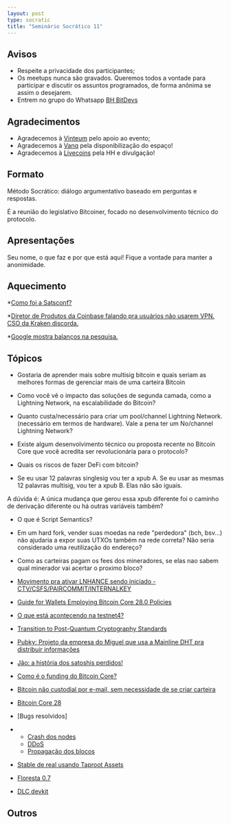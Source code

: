 ```yaml
---
layout: post
type: socratic
title: "Seminário Socrático 11"
---
```

## Avisos
- Respeite a privacidade dos participantes;
- Os meetups nunca são gravados. Queremos todos a vontade para participar e discutir os assuntos programados, de forma anônima se assim o desejarem.
- Entrem no grupo do Whatsapp [BH BitDevs](https://chat.whatsapp.com/EXLJjo3QURxBcj8bqxLc81) 

## Agradecimentos

- Agradecemos à [Vinteum](https://vinteum.org/) pelo apoio ao evento;
- Agradecemos à [Vanq](https://vanq.co/en/) pela disponibilização do espaço!
- Agradecemos à [Livecoins](https://livecoins.com.br/) pela HH e divulgação!

## Formato

Método Socrático: diálogo argumentativo baseado em perguntas e respostas.

É a reunião do legislativo Bitcoiner, focado no desenvolvimento técnico do protocolo.

## Apresentações

Seu nome, o que faz e por que está aqui! Fique a vontade para manter a anonimidade.

## Aquecimento

*[Como foi a Satsconf?](https://www.satsconf.com.br/)
  
*[Diretor de Produtos da Coinbase falando pra usuários não usarem VPN. CSO da Kraken discorda.](https://x.com/c7five/status/1863783134732394908)

*[Google mostra balanços na pesquisa.](https://www.google.com/search?q=bc1q9x95gufy4cze5w3ayaa3wkw648av4m59e7utphv92a4cqxtlrp6sezwapz)
 
## Tópicos


* Gostaria de aprender mais sobre multisig bitcoin e quais seriam as melhores formas de gerenciar mais de uma carteira Bitcoin
  
* Como você vê o impacto das soluções de segunda camada, como a Lightning Network, na escalabilidade do Bitcoin?
  
* Quanto custa/necessário para criar um pool/channel Lightning Network.(necessário em termos de hardware).
   Vale a pena ter um No/channel Lightning Network?
  
* Existe algum desenvolvimento técnico ou proposta recente no Bitcoin Core que você acredita ser revolucionária para o protocolo?
  
* Quais os riscos de fazer DeFi com bitcoin?

* Se eu usar 12 palavras singlesig vou ter a xpub A.
Se eu usar as mesmas 12 palavras multisig, vou ter a xpub B.
Elas não são iguais.

A dúvida é:
A única mudança que gerou essa xpub diferente foi o caminho de derivação diferente ou há outras variáveis também?

* O que é Script Semantics?

* Em um hard fork, vender suas moedas na rede "perdedora" (bch, bsv...) não ajudaria a expor suas UTXOs também na rede correta? Não seria considerado uma reutilização do endereço?
  
* Como as carteiras pagam os fees dos mineradores, se elas nao sabem qual minerador vai acertar o proximo bloco?

* [Movimento pra ativar LNHANCE sendo iniciado - CTV/CSFS/PAIRCOMMIT/INTERNALKEY](https://x.com/4moonsettler/status/1860658217983861233)
* [Guide for Wallets Employing Bitcoin Core 28.0 Policies](https://bitcoinops.org/en/bitcoin-core-28-wallet-integration-guide/)
* [O que está acontecendo na testnet4?](https://blog.dlsouza.lol/bitcoin/testnet/2024/12/02/testnet4.html)
* [Transition to Post-Quantum Cryptography Standards](https://csrc.nist.gov/Projects/post-quantum-cryptography/news)
* [Pubky: Projeto da empresa do Miguel que usa a Mainline DHT pra distribuir informações](https://pubky.org/)
* [Jão: a história dos satoshis perdidos!](https://tabctb.com/six/thebeginning/thetree/grim/iacceptyourterms.html)
* [Como é o funding do Bitcoin Core?](https://s3.amazonaws.com/1a1z.com/files/1A1z%20-%20Funding%20Bitcoin%20-%20Part%201.pdf)
* [Bitcoin não custodial por e-mail, sem necessidade de se criar carteira](https://emailbtc.net/)
* [Bitcoin Core 28](https://github.com/bitcoin/bitcoin/blob/master/doc/release-notes/release-notes-28.0.md)
* [Bugs resolvidos]
* * [Crash dos nodes](https://bitcoincore.org/en/2024/10/08/disclose-blocktxn-crash/)
  * [DDoS](https://bitcoincore.org/en/2024/10/08/disclose-large-inv-to-send/)
  * [Propagação dos blocos](https://bitcoincore.org/en/2024/10/08/disclose-mutated-blocks-hindering-propagation/)
* [Stable de real usando Taproot Assets](https://bitcoinnews.com/press-release/joltz-eulen-stablecoin-on-lightning-depix/)
* [Floresta 0.7](https://github.com/vinteumorg/Floresta/releases/tag/0.7.0)
* [DLC devkit](https://bennyb.dev/blog/dlcdevkit)

## Outros

